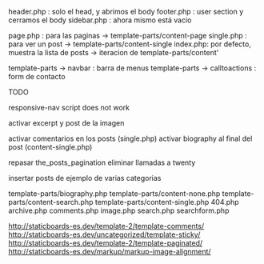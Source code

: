 header.php : solo el head, y abrimos el body
footer.php : user section y cerramos el body
sidebar.php : ahora mismo está vacio

page.php : para las paginas -> template-parts/content-page
single.php : para ver un post -> template-parts/content-single
index.php: por defecto, muestra la lista de posts -> iteracion de template-parts/content'

template-parts -> navbar : barra de menus
template-parts -> calltoactions : form de contacto


TODO



responsive-nav script does not work

activar excerpt y post de la imagen

activar comentarios en los posts (single.php)
activar biography al final del post (content-single.php)

repasar the_posts_pagination
eliminar llamadas a twenty

insertar posts de ejemplo de varias categorias

template-parts/biography.php
template-parts/content-none.php
template-parts/content-search.php
template-parts/content-single.php
404.php
archive.php
comments.php
image.php
search.php
searchform.php


http://staticboards-es.dev/template-2/template-comments/
http://staticboards-es.dev/uncategorized/template-sticky/
http://staticboards-es.dev/template-2/template-paginated/
http://staticboards-es.dev/markup/markup-image-alignment/
